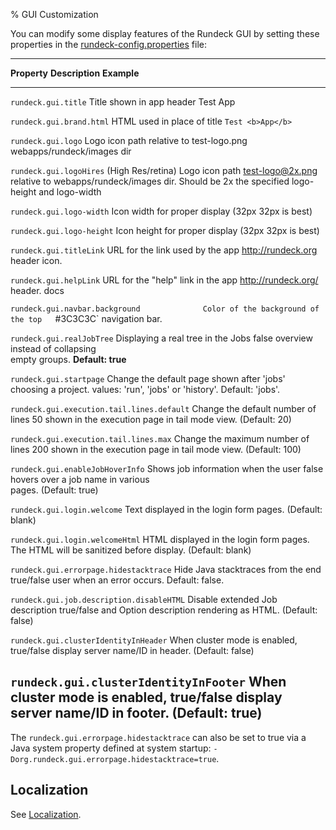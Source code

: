 % GUI Customization

You can modify some display features of the Rundeck GUI by setting
these properties in the [rundeck-config.properties](configuration-file-reference.html#rundeck-config.properties) file:

-------------------------------------------------------------------------------
**Property**                                **Description**                      **Example**
----------------------                      ----------------------------------   ----------------
`rundeck.gui.title`                         Title shown in app header            Test App

`rundeck.gui.brand.html`                    HTML used in place of title          `Test <b>App</b>`

`rundeck.gui.logo`                          Logo icon path relative to           test-logo.png
                                            webapps/rundeck/images dir           

`rundeck.gui.logoHires`                     (High Res/retina) Logo icon path     test-logo@2x.png
                                            relative to webapps/rundeck/images
                                            dir. Should be 2x the specified
                                            logo-height and logo-width

`rundeck.gui.logo-width`                    Icon width for proper display (32px  32px
                                            is best)                             

`rundeck.gui.logo-height`                   Icon height for proper display (32px 32px
                                            is best)                             

`rundeck.gui.titleLink`                     URL for the link used by the app     http://rundeck.org
                                            header icon.                         

`rundeck.gui.helpLink`                      URL for the "help" link in the app   http://rundeck.org/
                                            header.                              docs

`rundeck.gui.navbar.background              Color of the background of the top   `#3C3C3C`
                                            navigation bar.

`rundeck.gui.realJobTree`                   Displaying a real tree in the Jobs   false
                                            overview instead of collapsing            
                                            empty groups. **Default: true**           

`rundeck.gui.startpage`                     Change the default page shown after  'jobs'
                                            choosing a project. values: 'run',
                                            'jobs' or 'history'. Default: 'jobs'.

`rundeck.gui.execution.tail.lines.default`  Change the default number of lines   50
                                            shown in the execution page in tail 
                                            mode view. (Default: 20)

`rundeck.gui.execution.tail.lines.max`      Change the maximum number of lines   200
                                            shown in the execution page in tail 
                                            mode view. (Default: 100)

`rundeck.gui.enableJobHoverInfo`            Shows job information when the user  false
                                            hovers over a job name in various  
                                            pages. (Default: true)
                                            
`rundeck.gui.login.welcome`                 Text displayed in the login form
                                            pages. (Default: blank)     

`rundeck.gui.login.welcomeHtml`             HTML displayed in the login form
                                            pages. The HTML will be sanitized
                                            before display. (Default: blank)

`rundeck.gui.errorpage.hidestacktrace`      Hide Java stacktraces from the end   true/false
                                            user when an error occurs. 
                                            Default: false.                        

`rundeck.gui.job.description.disableHTML`   Disable extended Job description     true/false
                                            and Option description rendering
                                            as HTML. (Default: false)

`rundeck.gui.clusterIdentityInHeader`       When cluster mode is enabled,        true/false
                                            display server name/ID in header.
                                            (Default: false)

`rundeck.gui.clusterIdentityInFooter`       When cluster mode is enabled,        true/false
                                            display server name/ID in footer.
                                            (Default: true)
-------------------------------------------------------------------------------

The `rundeck.gui.errorpage.hidestacktrace` can also be set to true via a Java system property defined at system startup: 
`-Dorg.rundeck.gui.errorpage.hidestacktrace=true`.

## Localization

See [Localization](localization.html).